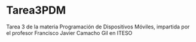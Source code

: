 # Tarea3PDM
Tarea 3 de la materia Programación de Dispositivos Móviles, impartida por el profesor Francisco Javier Camacho Gil en ITESO
